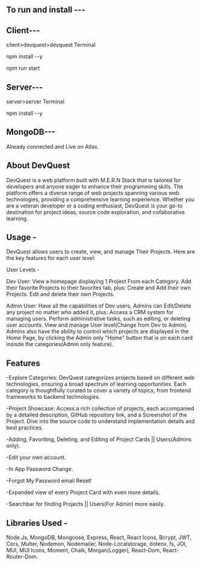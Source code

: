 To run and install --- 
-
Client---
-
client>devquest>devquest Terminal


npm install --y


npm run start


Server---
-
server>server Terminal 


npm install --y

MongoDB---
-
Already connected and Live on Atlas.

About DevQuest
-
DevQuest is a web platform built with M.E.R.N Stack that is tailored for developers and anyone eager to enhance their programming skills.
The platform offers a diverse range of web projects spanning various web technologies, providing a comprehensive learning experience.
Whether you are a veteran developer or a coding enthusiast, DevQuest is your go-to destination for project ideas, source code exploration, and collaborative learning.


Usage -
-
DevQuest allows users to create, view, and manage Their Projects. Here are the key features for each user level:

User Levels -

Dev User:
View a homepage displaying 1 Project From each Category.
Add their favorite Projects to their favorites tab, plus:
Create and Add their own Projects.
Edit and delete their own Projects.

Admin User:
Have all the capabilities of Dev users, Admins can Edit/Delete any project no matter who added it, plus:
Access a CRM system for managing users.
Perform administrative tasks, such as editing, or deleting user accounts.
View and manage User level(Change from Dev to Admin).
Admins also have the ability to control which projects are displayed in the Home Page,
by clicking the Admin only "Home" button that is on each card insisde the categories(Admin only feature).


Features
-
-Explore Categories: DevQuest categorizes projects based on different web technologies, ensuring a broad spectrum of learning opportunities.
 Each category is thoughtfully curated to cover a variety of topics, from frontend frameworks to backend technologies.

-Project Showcase: Access a rich collection of projects, each accompanied by a detailed description, GitHub repository link, and a Screenshot of the Project.
Dive into the source code to understand implementation details and best practices.

-Adding,   Favoriting,   Deleting,   and Editing of Project Cards || Users(Admins only).

-Edit your own account.

-In App Password Change.

-Forgot My Password email Reset!

-Expanded view of every Project Card with even more details.

-Searchbar for finding Projects || Users(For Admin) more easily.


Libraries Used - 
-
Node.Js,
MongoDB,
Mongoose,
Express,
React,
React Icons,
Bcrypt,
JWT,
Cors,
Multer,
Nodemon,
Nodemailer,
Node-Localstorage,
dotenv,
fs,
JOI,
MUI,
MUI Icons,
Moment,
Chalk,
Morgan(Logger),
React-Dom,
React-Router-Dom.


